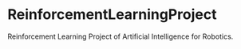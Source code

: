 # ReinforcementLearningProject
Reinforcement Learning Project of Artificial Intelligence for Robotics.
